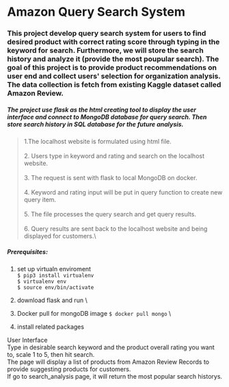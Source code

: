# Amazon Query Search System

###   This project develop query search system for users to find desired product with correct rating score through typing in the keyword for search. Furthermore, we will store the search history and analyze it (provide the most poupular search). The goal of this project is to provide product recommendations on user end and collect users' selection for organization analysis. The data collection is fetch from existing Kaggle dataset called Amazon Review.

##### The project use flask as the html creating tool to display the user interface and connect to MongoDB database for query search. Then store search history in SQL database for the future analysis.
> 1.The localhost website is formulated using html file.\
> \
> 2. Users type in keyword and rating and search on the localhost website.\
> \
> 3. The request is sent with flask to local MongoDB on docker.\
> \
> 4. Keyword and rating input will be put in query function to create new query item.\
> \
> 5. The file processes the query search and get query results.\
> \
> 6. Query results are sent back to the localhost website and being displayed for customers.\

##### Prerequisites:
1. set up virtualn enviroment\
`$ pip3 install virtualenv` \
`$ virtualenv env`  \
`$ source env/bin/activate`
2. download flask and run \

3. Docker pull for mongoDB image
`$ docker pull mongo` \

4. install related packages



User Interface\
Type in desirable search keyword and the product overall rating you want to, scale 1 to 5, then hit search.\
The page will display a list of products from Amazon Review Records to provide suggesting products for customers.\
If go to search_analysis page, it will return the most popular search historys.







